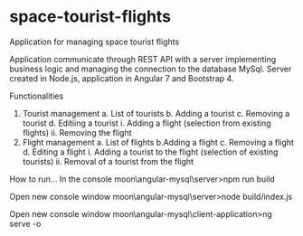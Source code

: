 # space-tourist-flights
Application for managing space tourist flights


Application communicate through REST API with a server implementing business logic and managing the connection to the database MySql.
Server created in Node.js,
application in Angular 7 and Bootstrap 4.

Functionalities
1. Tourist management
  a. List of tourists
  b. Adding a tourist
  c. Removing a tourist
  d. Editiing a tourist
  i. Adding a flight (selection from existing flights)
  ii. Removing the flight
2. Flight management
  a. List of flights
  b.Adding a flight
  c. Removing a flight
  d. Editing a flight
  i. Adding a tourist to the flight (selection of existing tourists)
  ii. Removal of a tourist from the flight
  
How to run...
In the console 
moon\angular-mysql\server>npm run build

Open new console window 
moon\angular-mysql\server>node build/index.js

Open new console window 
moon\angular-mysql\client-application>ng serve -o 

  
